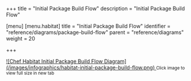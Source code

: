 +++
title = "Initial Package Build Flow"
description = "Initial Package Build Flow"

[menu]
  [menu.habitat]
    title = "Initial Package Build Flow"
    identifier = "reference/diagrams/package-build-flow"
    parent = "reference/diagrams"
    weight = 20

+++

<a target="_blank" href="/images/infographics/habitat-initial-package-build-flow.png">
![Chef Habitat Initial Package Build Flow Diagram](/images/infographics/habitat-initial-package-build-flow.png)
</a>
<small>Click image to view full size in new tab</small>
